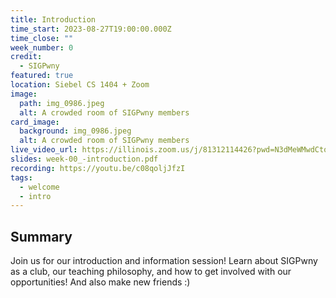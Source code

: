 ```yaml
---
title: Introduction
time_start: 2023-08-27T19:00:00.000Z
time_close: ""
week_number: 0
credit:
  - SIGPwny
featured: true
location: Siebel CS 1404 + Zoom
image:
  path: img_0986.jpeg
  alt: A crowded room of SIGPwny members
card_image:
  background: img_0986.jpeg
  alt: A crowded room of SIGPwny members
live_video_url: https://illinois.zoom.us/j/81312114426?pwd=N3dMeWMwdCtqNVRvWnJOeTR5WGlSZz09
slides: week-00_-introduction.pdf
recording: https://youtu.be/c08qoljJfzI
tags:
  - welcome
  - intro
---
```

## Summary
Join us for our introduction and information session! Learn about SIGPwny as a club, our teaching philosophy, and how to get involved with our opportunities! And also make new friends :)